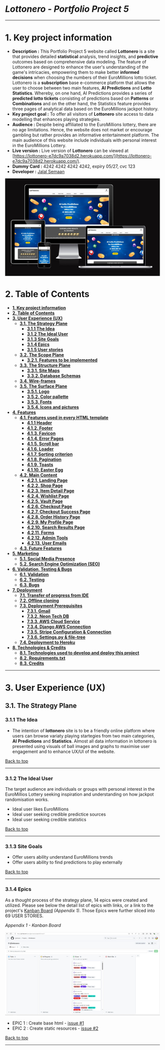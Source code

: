 # ***Lottonero - Portfolio Project 5***
---
# **1. Key project information**

- **Description :** This Portfolio Project 5 website called **Lottonero** is a site that provides detailed **statistical** analysis, trend insights, and **predictive** outcomes based on comprehensive data modeling. The feature of Lottonero are designed to enhance the user's understanding of the game's intricacies, empowering them to make better **informed decisions** when choosing the numbers of their EuroMillions lotto ticket. Lottonero is a **subscription** base e-commerce platform that allows the user to choose between two main features, **AI Predictions** and **Lotto Statistics**. Whereby, on one hand, AI Predictions provides a series of **predicted lotto tickets** consisting of predictions based on **Patterns** or **Combinations** and on the other hand, the Statistics feature provides three pages of analytical data based on the EuroMillions jackpot history.
- **Key project goal :** To offer all visitors of **Lottonero** site access to data modelling that enhances playing strategies.
- **Audience :** Despite being affiliated to the EuroMillions lottery, there are no age limitations. Hence, the website does not market or encourage gambling but rather provides an informative entertainment platform. The main audience of this website include individuals with personal interest in the EuroMillions Lottery.
- **Live version :** Live version of **Lottonero** can be viewed at [https://lottonero-e7dc9a7038d2.herokuapp.com/](https://lottonero-e7dc9a7038d2.herokuapp.com/).
- **Dummy Card :** 4242 4242 4242 4242, expiry 05/27, cvc 123 
- **Developer :** [Jalal Semaan](https://github.com/jjsemaan/lottonero)

![Mockup](/docs/mockup.JPG)

# **2. Table of Contents**

- [**1. Key project information**](https://github.com/jjsemaan/lottonero/blob/main/README.md#1-key-project-information)
- [**2. Table of Contents**](https://github.com/jjsemaan/lottonero/blob/main/README.md#2-table-of-contents)
- [**3. User Experience (UX)**](https://github.com/jjsemaan/lottonero/blob/main/README.md#3-user-experience-ux)
  * [**3.1. The Strategy Plane**](https://github.com/jjsemaan/lottonero/blob/main/README.md#31-the-strategy-plane)
    + [**3.1.1 The Idea**](https://github.com/jjsemaan/lottonero/blob/main/README.md#311-the-idea)
    + [**3.1.2 The Ideal User**](https://github.com/jjsemaan/lottonero/blob/main/README.md#312-the-ideal-user)
    + [**3.1.3 Site Goals**](https://github.com/jjsemaan/lottonero/blob/main/README.md#313-site-goals)
    + [**3.1.4 Epics**](https://github.com/jjsemaan/lottonero/blob/main/README.md#314-epics)
    + [**3.1.5 User stories**](https://github.com/jjsemaan/lottonero/blob/main/README.md#315-user-stories)
  * [**3.2. The Scope Plane**](https://github.com/jjsemaan/lottonero/blob/main/README.md#32-the-scope-plane)
    + [**3.2.1. Features to be implemented**](https://github.com/jjsemaan/lottonero/blob/main/README.md#321-features-to-be-implemented)
  * [**3.3. The Structure Plane**](https://github.com/jjsemaan/lottonero/blob/main/README.md#33-the-structure-plane)
    + [**3.3.1. Site Maps**](https://github.com/jjsemaan/lottonero/blob/main/README.md#331-site-maps)
    + [**3.3.2. Database Schemas**](https://github.com/jjsemaan/lottonero/blob/main/README.md#332-database-schemas)
  * [**3.4. Wire-frames**](https://github.com/jjsemaan/lottonero/blob/main/README.md#34-wire-frames)
  * [**3.5. The Surface Plane**](https://github.com/jjsemaan/lottonero/blob/main/README.md#35-the-surface-plane)
    + [**3.5.1. Logo**](https://github.com/jjsemaan/lottonero/blob/main/README.md#351-logo)
    + [**3.5.2. Color pallette**](https://github.com/jjsemaan/lottonero/blob/main/README.md#352-color-pallette)
    + [**3.5.3. Fonts**](https://github.com/jjsemaan/lottonero/blob/main/README.md#353-fonts)
    + [**3.5.4. Icons and pictures**](https://github.com/jjsemaan/lottonero/blob/main/README.md#354-icons-and-pictures)
- [**4. Features**](https://github.com/jjsemaan/lottonero/blob/main/README.md#4-features)
  * [**4.1. Features used in every HTML template**](https://github.com/jjsemaan/lottonero/blob/main/README.md#41-features-used-in-every-html-template)
    + [**4.1.1 Header**](https://github.com/jjsemaan/lottonero/blob/main/README.md#411-header)
    + [**4.1.2. Footer**](https://github.com/jjsemaan/lottonero/blob/main/README.md#412-footer)
    + [**4.1.3. Favicon**](https://github.com/jjsemaan/lottonero/blob/main/README.md#413-favicon)
    + [**4.1.4. Error Pages**](https://github.com/jjsemaan/lottonero/blob/main/README.md#414-error-pages)
    + [**4.1.5. Scroll bar**](https://github.com/jjsemaan/lottonero/blob/main/README.md#415-scroll-bar)
    + [**4.1.6. Loader**](https://github.com/jjsemaan/lottonero/blob/main/README.md#416-loader)
    + [**4.1.7. Sorting criterion**](https://github.com/jjsemaan/lottonero/blob/main/README.md#417-sorting-criterion)
    + [**4.1.8. Pagination**](https://github.com/jjsemaan/lottonero/blob/main/README.md#418-pagination)
    + [**4.1.9. Toasts**](https://github.com/jjsemaan/lottonero/blob/main/README.md#419-toasts)
    + [**4.1.10. Easter Egg**](https://github.com/jjsemaan/lottonero/blob/main/README.md#4110-easter-egg)
  * [**4.2. Main Content**](https://github.com/jjsemaan/lottonero/blob/main/README.md#42-main-content)
    + [**4.2.1. Landing Page**](https://github.com/jjsemaan/lottonero/blob/main/README.md#421-landing-page)
    + [**4.2.2. Shop Page**](https://github.com/jjsemaan/lottonero/blob/main/README.md#422-shop-page)
    + [**4.2.3. Item Detail Page**](https://github.com/jjsemaan/lottonero/blob/main/README.md#423-item-detail-page)
    + [**4.2.4. Wishlist Page**](https://github.com/jjsemaan/lottonero/blob/main/README.md#424-wishlist-page)
    + [**4.2.5. Vault Page**](https://github.com/jjsemaan/lottonero/blob/main/README.md#425-vault-page)
    + [**4.2.6. Checkout Page**](https://github.com/jjsemaan/lottonero/blob/main/README.md#426-checkout-page)
    + [**4.2.7. Checkout Success Page**](https://github.com/jjsemaan/lottonero/blob/main/README.md#427-checkout-success-page)
    + [**4.2.8. Order History Page**](https://github.com/jjsemaan/lottonero/blob/main/README.md#428-order-history-page)
    + [**4.2.9. My Profile Page**](https://github.com/jjsemaan/lottonero/blob/main/README.md#429-my-profile-page)
    + [**4.2.10. Search Results Page**](https://github.com/jjsemaan/lottonero/blob/main/README.md#4210-search-results-page)
    + [**4.2.11. Forms**](https://github.com/jjsemaan/lottonero/blob/main/README.md#4211-forms)
    + [**4.2.12. Admin Tools**](https://github.com/jjsemaan/lottonero/blob/main/README.md#4212-admin-tools)
    + [**4.2.13. User Emails**](https://github.com/jjsemaan/lottonero/blob/main/README.md#4213-user-emails)
  * [**4.3. Future Features**](https://github.com/jjsemaan/lottonero/blob/main/README.md#43-future-features)
- [**5. Marketing**](https://github.com/jjsemaan/lottonero/blob/main/README.md#5-marketing)
  * [**5.1. Social Media Presence**](https://github.com/jjsemaan/lottonero/blob/main/README.md#51-social-media-presence)
  * [**5.2. Search Engine Optimization (SEO)**](https://github.com/jjsemaan/lottonero/blob/main/README.md#52-search-engine-optimization-seo)
- [**6. Validation, Testing & Bugs**](https://github.com/jjsemaan/lottonero/blob/main/README.md#6-validation-testing--bugs)
  * [**6.1. Validation**](https://github.com/jjsemaan/lottonero/blob/main/README.md#61-validation)
  * [**6.2. Testing**](https://github.com/jjsemaan/lottonero/blob/main/README.md#62-testing)
  * [**6.3. Bugs**](https://github.com/jjsemaan/lottonero/blob/main/README.md#63-bugs)
- [**7. Deployment**](https://github.com/jjsemaan/lottonero/blob/main/README.md#7-deployment)
  * [**7.1. Transfer of progress from IDE**](https://github.com/jjsemaan/lottonero/blob/main/README.md#71-transfer-of-progress-from-ide)
  * [**7.2. Offline cloning**](https://github.com/jjsemaan/lottonero/blob/main/README.md#72-offline-cloning)
  * [**7.3. Deployment Prerequisites**](https://github.com/jjsemaan/lottonero/blob/main/README.md#73-deployment-prerequisites)
    + [**7.3.1. Gmail**](https://github.com/jjsemaan/lottonero/blob/main/README.md#731-gmail)
    + [**7.3.2. Neon Tech DB**](https://github.com/jjsemaan/lottonero/blob/main/README.md#732-neon-tech-db)
    + [**7.3.3. AWS Cloud Service**](https://github.com/jjsemaan/lottonero/blob/main/README.md#733-aws-cloud-service)
    + [**7.3.4. Django AWS Connection**](https://github.com/jjsemaan/lottonero/blob/main/README.md#734-django-aws-connection)
    + [**7.3.5. Stripe Configuration & Connection**](https://github.com/jjsemaan/lottonero/blob/main/README.md#735-stripe-configuration--connection)
    + [**7.3.6. Settings.py & file-tree**](https://github.com/jjsemaan/lottonero/blob/main/README.md#--736-settingspy---file-tree--)
  * [**7.4. Deployment to Heroku**](https://github.com/jjsemaan/lottonero/blob/main/README.md#74-deployment-to-heroku)
- [**8. Technologies & Credits**](https://github.com/jjsemaan/lottonero/blob/main/README.md#8-technologies---credits)
  * [**8.1. Technologies used to develop and deploy this project**](https://github.com/jjsemaan/lottonero/blob/main/README.md#81-technologies-used-to-develop-and-deploy-this-project)
  * [**8.2. Requirements.txt**](https://github.com/jjsemaan/lottonero/blob/main/README.md#82-requirementstxt)
  * [**8.3. Credits**](https://github.com/jjsemaan/lottonero/blob/main/README.md#83-credits)

---

# **3. User Experience (UX)**

## **3.1. The Strategy Plane**

### **3.1.1 The Idea**
- The intention of **lottonero** site is to be a friendly online platform where users can browse variaty playing startegies from two main categories, **AI Predictions** and **Statistics**. Almost all data information in lottonero is presented using visuals of ball images and graphs to maximise user engagement and to enhance UX/UI of the website.

[Back to top](https://github.com/jjsemaan/lottonero/blob/main/README.md#lottonero---portfolio-project-5)

---
### **3.1.2 The Ideal User**

The target audience are individuals or groups with personal interest in the EuroMillios Lottery seeking inspiration and understanding on how jackpot randomisation works. 

- Ideal user likes EuroMillions
- Ideal user seeking credible predictice sources
- Ideal user seeking credible statistics

[Back to top](https://github.com/jjsemaan/lottonero/blob/main/README.md#lottonero---portfolio-project-5)

---
### **3.1.3 Site Goals**

- Offer users ability understand EuroMillions trends
- Offer users ability to find predictions to play externally

[Back to top](https://github.com/jjsemaan/lottonero/blob/main/README.md#lottonero---portfolio-project-5)

---
### **3.1.4 Epics**

As a thought process of the strategy plane, 14 epics were created and utilized. Please see below the detail list of epics with links, or a link to the project's [Kanban Board](https://github.com/users/tomik-z-cech/projects/4/views/1) *(Appendix 1)*. Those Epics were further sliced into 69 USER STORIES.

*Appendix 1 - Kanban Board*

![Kanban Board](/docs/kanban.JPG)

- EPIC 1 : Create base html - [issue #1](https://github.com/tomik-z-cech/PP5-Ohm-Azing-Components/issues/1)
- EPIC 2 : Create static resources - [issue #2](https://github.com/jjsemaan/lottonero/issues/2)


[Back to top](https://github.com/jjsemaan/lottonero/blob/main/README.md#lottonero---portfolio-project-5)

---
